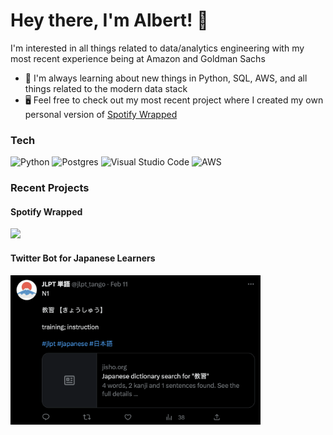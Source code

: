 # Hey there, I'm Albert! 👋

I'm interested in all things related to data/analytics engineering with my most recent experience being at Amazon and Goldman Sachs

* 🌱  I'm always learning about new things in Python, SQL, AWS, and all things related to the modern data stack
* 🖥️  Feel free to check out my most recent project where I created my own personal version of [Spotify Wrapped](https://github.com/calbergs/spotify-api)

### Tech

![Python](https://img.shields.io/badge/python-3670A0?style=for-the-badge&logo=python&logoColor=ffdd54)
![Postgres](https://img.shields.io/badge/postgres-%23316192.svg?style=for-the-badge&logo=postgresql&logoColor=white)
![Visual Studio Code](https://img.shields.io/badge/Visual%20Studio%20Code-0078d7.svg?style=for-the-badge&logo=visual-studio-code&logoColor=white)
![AWS](https://img.shields.io/badge/Amazon_AWS-FF9900?style=for-the-badge&logo=amazonaws&logoColor=white)

### Recent Projects

<p>
  <h4>Spotify Wrapped</h4>
  <a href="https://github.com/calbergs/spotify-api">
    <img width="400" src="https://github.com/calbergs/spotify-api/blob/master/images/spotify.drawio.svg" />
  </a>
</p>

<p>
  <h4>Twitter Bot for Japanese Learners</h4>
  <a href="https://github.com/calbergs/twitter-bot-jlpt">
    <img width="400" src="https://github.com/calbergs/twitter-bot-jlpt/blob/master/jlpt_bot.png" />
  </a>
</p>
